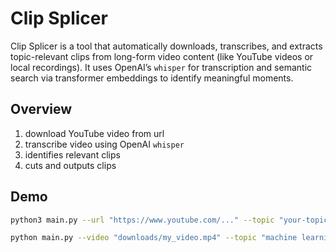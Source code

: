 # Clip Splicer
Clip Splicer is a tool that automatically downloads, transcribes, and extracts topic-relevant clips from long-form video content (like YouTube videos or local recordings). It uses OpenAI’s `whisper` for transcription and semantic search via transformer embeddings to identify meaningful moments.

## Overview
1. download YouTube video from url
2. transcribe video using OpenAI `whisper`
3. identifies relevant clips
4. cuts and outputs clips

## Demo

```bash 
python3 main.py --url "https://www.youtube.com/..." --topic "your-topic"
```

```bash
python main.py --video "downloads/my_video.mp4" --topic "machine learning"
```
